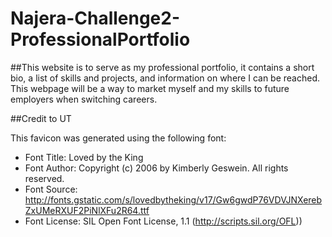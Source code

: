 # Najera-Challenge2-ProfessionalPortfolio

##This website is to serve as my professional portfolio, it contains a short bio, a list of skills and projects, and information on where I can be reached.
  This webpage will be a way to market myself and  my skills to future employers when switching careers.
  
  ##Credit to UT
  
  This favicon was generated using the following font:

- Font Title: Loved by the King
- Font Author: Copyright (c) 2006 by Kimberly Geswein. All rights reserved.
- Font Source: http://fonts.gstatic.com/s/lovedbytheking/v17/Gw6gwdP76VDVJNXerebZxUMeRXUF2PiNlXFu2R64.ttf
- Font License: SIL Open Font License, 1.1 (http://scripts.sil.org/OFL))
